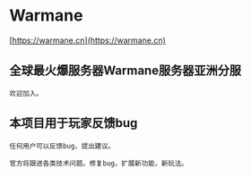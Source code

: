 Warmane
==========================================

[https://warmane.cn](https://warmane.cn)


## 全球最火爆服务器Warmane服务器亚洲分服
```
欢迎加入。
```

## 本项目用于玩家反馈bug
```
任何用户可以反馈bug，提出建议。

官方将跟进各类技术问题。修复bug，扩展新功能，新玩法。
```
